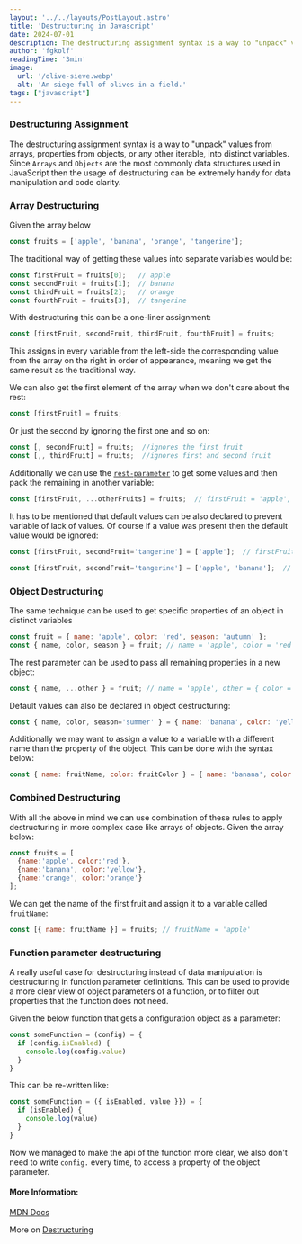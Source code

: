 ```yaml
---
layout: '../../layouts/PostLayout.astro'
title: 'Destructuring in Javascript'
date: 2024-07-01
description: The destructuring assignment syntax is a way to "unpack" values from arrays, properties from objects, or any other iterable, into distinct variables.'
author: 'fgkolf'
readingTime: '3min'
image:
  url: '/olive-sieve.webp'
  alt: 'An siege full of olives in a field.'
tags: ["javascript"]
---
```


### Destructuring Assignment
The destructuring assignment syntax is a way to "unpack" values from arrays, properties from objects, or any other iterable, into distinct variables.
Since ```Arrays``` and ```Objects``` are the most commonly data structures used in JavaScript then the usage of destructuring can be extremely handy for data manipulation and code clarity.

### Array Destructuring
Given the array below
``` javascript
const fruits = ['apple', 'banana', 'orange', 'tangerine'];
```
The traditional way of getting these values into separate variables would be:
``` javascript
const firstFruit = fruits[0];   // apple
const secondFruit = fruits[1];  // banana
const thirdFruit = fruits[2];   // orange
const fourthFruit = fruits[3];  // tangerine
```
With destructuring this can be a one-liner assignment:
``` javascript
const [firstFruit, secondFruit, thirdFruit, fourthFruit] = fruits;
```
This assigns in every variable from the left-side the corresponding value from the array on the right in order of appearance, meaning we get the same result as the traditional way.

We can also get the first element of the array when we don't care about the rest:
``` javascript
const [firstFruit] = fruits;
```
Or just the second by ignoring the first one and so on:
``` javascript
const [, secondFruit] = fruits;  //ignores the first fruit
const [,, thirdFruit] = fruits;  //ignores first and second fruit
```

Additionally we can use the <a href='https://developer.mozilla.org/en-US/docs/Web/JavaScript/Reference/Functions/rest_parameters' target='_blank' rel='nofollow'>`rest-parameter`</a> to get some values and then pack the remaining in another variable:
``` javascript
const [firstFruit, ...otherFruits] = fruits;  // firstFruit = 'apple', otherFruits = ['banana', 'orange', 'tangerine'] 
```

It has to be mentioned that default values can be also declared to prevent variable of lack of values. Of course if a value was present then the default value would be ignored:
``` javascript
const [firstFruit, secondFruit='tangerine'] = ['apple'];  // firstFruit = 'apple', secondFruit = 'tangerine'

const [firstFruit, secondFruit='tangerine'] = ['apple', 'banana'];  // firstFruit = 'apple', secondFruit = 'banana'
```

### Object Destructuring
The same technique can be used to get specific properties of an object in distinct variables
``` javascript
const fruit = { name: 'apple', color: 'red', season: 'autumn' };
const { name, color, season } = fruit; // name = 'apple', color = 'red', season = 'autumn'
```

The rest parameter can be used to pass all remaining properties in a new object:
``` javascript
const { name, ...other } = fruit; // name = 'apple', other = { color = 'red', season = 'autumn' }
```

Default values can also be declared in object destructuring:
``` javascript
const { name, color, season='summer' } = { name: 'banana', color: 'yellow' }}; // name = 'banana', color = 'yellow', season = 'summer'
```

Additionally we may want to assign a value to a variable with a different name than the property of the object. This can be done with the syntax below:
``` javascript
const { name: fruitName, color: fruitColor } = { name: 'banana', color: 'yellow' }}; // fruitName = 'banana', fruitColor: 'yellow'
```

### Combined Destructuring
With all the above in mind we can use combination of these rules to apply destructuring in more complex case like arrays of objects. Given the array below:
``` javascript
const fruits = [
  {name:'apple', color:'red'},
  {name:'banana', color:'yellow'},
  {name:'orange', color:'orange'}
];
```
We can get the name of the first fruit and assign it to a variable called ```fruitName```:
``` javascript
const [{ name: fruitName }] = fruits; // fruitName = 'apple'
```

### Function parameter destructuring
A really useful case for destructuring instead of data manipulation is destructuring in function parameter definitions. This can be used to provide a more clear view of object parameters of a function, or to filter out properties that the function does not need.

Given the below function that gets a configuration object as a parameter:
``` javascript
const someFunction = (config) = {
  if (config.isEnabled) {
    console.log(config.value)
  }
}
```
This can be re-written like:
``` javascript
const someFunction = ({ isEnabled, value }}) = {
  if (isEnabled) {
    console.log(value)
  }
}
```
Now we managed to make the api of the function more clear, we also don't need to write ```config.``` every time, to access a property of the object parameter.

#### More Information:
<a href='https://developer.mozilla.org/el/docs/Web/JavaScript/Reference/Operators/Destructuring_assignment' target='_blank' rel='nofollow'>MDN Docs</a>

More on <a href='https://javascript.info/destructuring-assignment' target='_blank' rel='nofollow'>Destructuring</a>